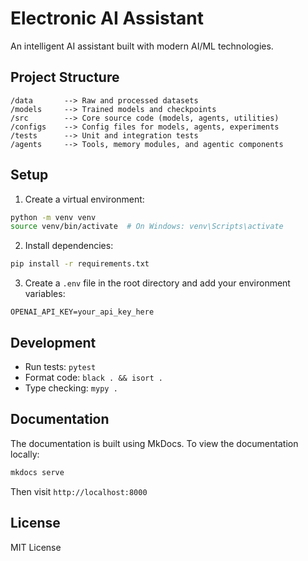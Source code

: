 # Electronic AI Assistant

An intelligent AI assistant built with modern AI/ML technologies.

## Project Structure

```
/data       --> Raw and processed datasets
/models     --> Trained models and checkpoints
/src        --> Core source code (models, agents, utilities)
/configs    --> Config files for models, agents, experiments
/tests      --> Unit and integration tests
/agents     --> Tools, memory modules, and agentic components
```

## Setup

1. Create a virtual environment:
```bash
python -m venv venv
source venv/bin/activate  # On Windows: venv\Scripts\activate
```

2. Install dependencies:
```bash
pip install -r requirements.txt
```

3. Create a `.env` file in the root directory and add your environment variables:
```
OPENAI_API_KEY=your_api_key_here
```

## Development

- Run tests: `pytest`
- Format code: `black . && isort .`
- Type checking: `mypy .`

## Documentation

The documentation is built using MkDocs. To view the documentation locally:

```bash
mkdocs serve
```

Then visit `http://localhost:8000`

## License

MIT License 